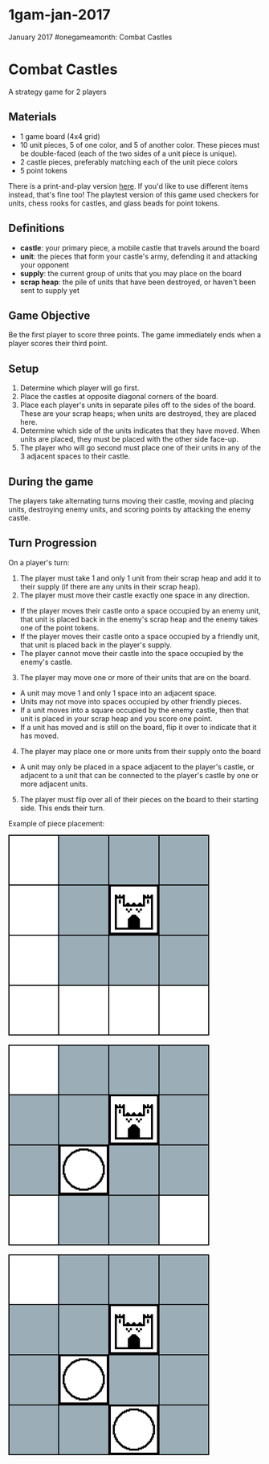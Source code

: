 # 1gam-jan-2017
January 2017 #onegameamonth: Combat Castles

# Combat Castles
A strategy game for 2 players

## Materials
- 1 game board (4x4 grid)
- 10 unit pieces, 5 of one color, and 5 of another color. These pieces must be double-faced (each of the two sides of a unit piece is unique).
- 2 castle pieces, preferably matching each of the unit piece colors
- 5 point tokens

There is a print-and-play version [here](printout.odt). If you'd like to use different items instead, that's fine too! The playtest version of this game used checkers for units, chess rooks for castles, and glass beads for point tokens.

## Definitions
- **castle**: your primary piece, a mobile castle that travels around the board
- **unit**: the pieces that form your castle's army, defending it and attacking your opponent
- **supply**: the current group of units that you may place on the board
- **scrap heap**: the pile of units that have been destroyed, or haven't been sent to supply yet

## Game Objective
Be the first player to score three points. The game immediately ends when a player scores their third point.

## Setup
1. Determine which player will go first.
2. Place the castles at opposite diagonal corners of the board.
3. Place each player's units in separate piles off to the sides of the board. These are your scrap heaps; when units are destroyed, they are placed here.
4. Determine which side of the units indicates that they have moved. When units are placed, they must be placed with the other side face-up.
5. The player who will go second must place one of their units in any of the 3 adjacent spaces to their castle.

## During the game
The players take alternating turns moving their castle, moving and placing units, destroying enemy units, and scoring points by attacking the enemy castle.

## Turn Progression
On a player's turn:

1. The player must take 1 and only 1 unit from their scrap heap and add it to their supply (if there are any units in their scrap heap).
2. The player must move their castle exactly one space in any direction.
  - If the player moves their castle onto a space occupied by an enemy unit, that unit is placed back in the enemy's scrap heap and the enemy takes one of the point tokens.
  - If the player moves their castle onto a space occupied by a friendly unit, that unit is placed back in the player's supply.
  - The player cannot move their castle into the space occupied by the enemy's castle.
3. The player may move one or more of their units that are on the board.
  - A unit may move 1 and only 1 space into an adjacent space.
  - Units may not move into spaces occupied by other friendly pieces.
  - If a unit moves into a square occupied by the enemy castle, then that unit is placed in your scrap heap and you score one point.
  - If a unit has moved and is still on the board, flip it over to indicate that it has moved.
4. The player may place one or more units from their supply onto the board
  - A unit may only be placed in a space adjacent to the player's castle, or adjacent to a unit that can be connected to the player's castle by one or more adjacent units.
5. The player must flip over all of their pieces on the board to their starting side. This ends their turn.

Example of piece placement:

![first unit placement locations](img/first-piece-place.png)

![second unit placement locations](img/second-piece-place.png)

![third unit placement locations](img/third-piece-place.png)
